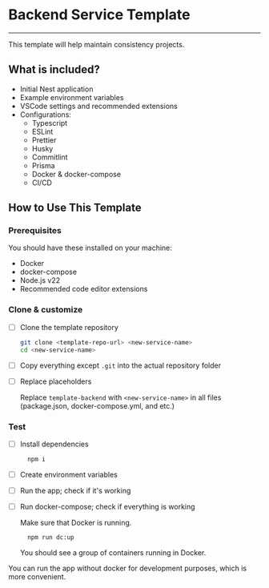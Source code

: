 # Backend Service Template

---

This template will help maintain consistency projects.

## What is included?

- Initial Nest application
- Example environment variables
- VSCode settings and recommended extensions
- Configurations:
  - Typescript
  - ESLint
  - Prettier
  - Husky
  - Commitlint
  - Prisma
  - Docker & docker-compose
  - CI/CD

## How to Use This Template

### Prerequisites

You should have these installed on your machine:

- Docker
- docker-compose
- Node.js v22
- Recommended code editor extensions

### Clone & customize

- [ ] Clone the template repository

  ```bash
  git clone <template-repo-url> <new-service-name>
  cd <new-service-name>
  ```

- [ ] Copy everything except `.git` into the actual repository folder
- [ ] Replace placeholders

  Replace `template-backend` with `<new-service-name>` in all files (package.json, docker-compose.yml, and etc.)

### Test

- [ ] Install dependencies

  ```bash
    npm i
  ```

- [ ] Create environment variables

- [ ] Run the app; check if it's working

- [ ] Run docker-compose; check if everything is working

  Make sure that Docker is running.

  ```bash
    npm run dc:up
  ```

  You should see a group of containers running in Docker.

You can run the app without docker for development purposes, which is more convenient.

